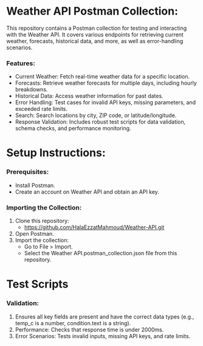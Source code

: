 # Weather API Postman Collection:

This repository contains a Postman collection for testing and interacting with the Weather API. 
It covers various endpoints for retrieving current weather, forecasts, historical data, and more, as well as error-handling scenarios.

### Features:
- Current Weather: Fetch real-time weather data for a specific location.
- Forecasts: Retrieve weather forecasts for multiple days, including hourly breakdowns.
- Historical Data: Access weather information for past dates.
- Error Handling: Test cases for invalid API keys, missing parameters, and exceeded rate limits.
- Search: Search locations by city, ZIP code, or latitude/longitude.
- Response Validation: Includes robust test scripts for data validation, schema checks, and performance monitoring.

# Setup Instructions:
### Prerequisites:
- Install Postman.
- Create an account on Weather API and obtain an API key.
### Importing the Collection:
1. Clone this repository:
   - https://github.com/HalaEzzatMahmoud/Weather-API.git
2. Open Postman.
3. Import the collection:
     - Go to File > Import.
     - Select the Weather API.postman_collection.json file from this repository.
# Test Scripts
### Validation:
1. Ensures all key fields are present and have the correct data types (e.g., temp_c is a number, condition.text is a string).
2. Performance: Checks that response time is under 2000ms.
3. Error Scenarios: Tests invalid inputs, missing API keys, and rate limits.

  
  
